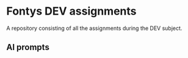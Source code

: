# Fontys DEV assignments

A repository consisting of all the assignments during the DEV subject.

## AI prompts
